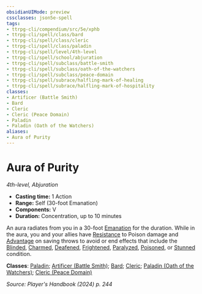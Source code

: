 ```yaml
---
obsidianUIMode: preview
cssclasses: json5e-spell
tags:
- ttrpg-cli/compendium/src/5e/xphb
- ttrpg-cli/spell/class/bard
- ttrpg-cli/spell/class/cleric
- ttrpg-cli/spell/class/paladin
- ttrpg-cli/spell/level/4th-level
- ttrpg-cli/spell/school/abjuration
- ttrpg-cli/spell/subclass/battle-smith
- ttrpg-cli/spell/subclass/oath-of-the-watchers
- ttrpg-cli/spell/subclass/peace-domain
- ttrpg-cli/spell/subrace/halfling-mark-of-healing
- ttrpg-cli/spell/subrace/halfling-mark-of-hospitality
classes:
- Artificer (Battle Smith)
- Bard
- Cleric
- Cleric (Peace Domain)
- Paladin
- Paladin (Oath of the Watchers)
aliases:
- Aura of Purity
---
```

# Aura of Purity
*4th-level, Abjuration*  


- **Casting time:** 1 Action
- **Range:** Self (30-foot Emanation)
- **Components:** V
- **Duration:** Concentration, up to 10 minutes

An aura radiates from you in a 30-foot [Emanation](Інструменти%20ДМ/CLI/rules/variant-rules/emanation-area-of-effect-xphb.md) for the duration. While in the aura, you and your allies have [Resistance](Інструменти%20ДМ/CLI/rules/variant-rules/resistance-xphb.md) to Poison damage and [Advantage](Інструменти%20ДМ/CLI/rules/variant-rules/advantage-xphb.md) on saving throws to avoid or end effects that include the [Blinded](Інструменти%20ДМ/CLI/rules/conditions.md#Blinded), [Charmed](Інструменти%20ДМ/CLI/rules/conditions.md#Charmed), [Deafened](Інструменти%20ДМ/CLI/rules/conditions.md#Deafened), [Frightened](Інструменти%20ДМ/CLI/rules/conditions.md#Frightened), [Paralyzed](Інструменти%20ДМ/CLI/rules/conditions.md#Paralyzed), [Poisoned](Інструменти%20ДМ/CLI/rules/conditions.md#Poisoned), or [Stunned](Інструменти%20ДМ/CLI/rules/conditions.md#Stunned) condition.

**Classes**: [Paladin](Інструменти%20ДМ/CLI/lists/list-spells-classes-paladin.md); [Artificer (Battle Smith)](Інструменти%20ДМ/CLI/lists/list-spells-classes-battle-smith-tce.md "subclass=TCE;class=TCE"); [Bard](Інструменти%20ДМ/CLI/lists/list-spells-classes-bard.md); [Cleric](Інструменти%20ДМ/CLI/lists/list-spells-classes-cleric.md); [Paladin (Oath of the Watchers)](Інструменти%20ДМ/CLI/lists/list-spells-classes-oath-of-the-watchers-tce.md "subclass=TCE;class=XPHB"); [Cleric (Peace Domain)](Інструменти%20ДМ/CLI/lists/list-spells-classes-peace-domain-tce.md "subclass=TCE;class=XPHB")

*Source: Player's Handbook (2024) p. 244*